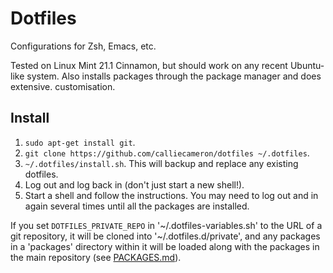 # Dotfiles

Configurations for Zsh, Emacs, etc.

Tested on Linux Mint 21.1 Cinnamon, but should work on any recent Ubuntu-like
system. Also installs packages through the package manager and does extensive.
customisation.

## Install

1. `sudo apt-get install git`.
2. `git clone https://github.com/calliecameron/dotfiles ~/.dotfiles`.
3. `~/.dotfiles/install.sh`. This will backup and replace any existing dotfiles.
4. Log out and log back in (don't just start a new shell!).
5. Start a shell and follow the instructions. You may need to log out and in
   again several times until all the packages are installed.

If you set `DOTFILES_PRIVATE_REPO` in '~/.dotfiles-variables.sh' to the URL of a
git repository, it will be cloned into '~/.dotfiles.d/private', and any packages
in a 'packages' directory within it will be loaded along with the packages in
the main repository (see [PACKAGES.md](PACKAGES.md)).
